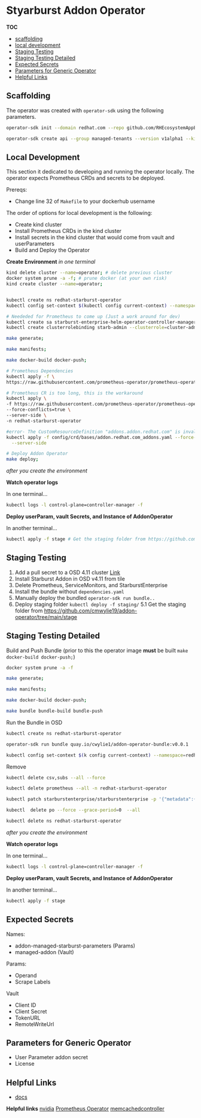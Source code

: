 # Styarburst Addon Operator

**TOC**
- [scaffolding](#scaffolding)
- [local development](#local-development)
- [Staging Testing](#staging-testing)
- [Staging Testing Detailed](#staging-testing-detailed)
- [Expected Secrets](#expected-secrets)
- [Parameters for Generic Operator](#parameters-for-generic-operator)
- [Helpful Links](#helpful-links)

## Scaffolding

The operator was created with `operator-sdk` using the following parameters.  

```bash
operator-sdk init --domain redhat.com --repo github.com/RHEcosystemAppEng/starburstaddon-operator 

operator-sdk create api --group managed-tenants --version v1alpha1 --kind StarburstAddon --resource --controller
```

## Local Development

This section it dedicated to developing and running the operator locally. The operator expects Prometheus CRDs and secrets to be deployed.  

Prereqs:
- Change line 32 of `Makefile` to your dockerhub username

The order of options for local development is the following:
- Create kind cluster
- Install Prometheus CRDs in the kind cluster
- Install secrets in the kind cluster that would come from vault and userParameters
- Build and Deploy the Operator


**Create Environment**
_in one terminal_
```bash
kind delete cluster --name=operator; # delete previous cluster
docker system prune -a -f; # prune docker (at your own risk)
kind create cluster --name=operator; 


kubectl create ns redhat-starburst-operator
kubectl config set-context $(kubectl config current-context) --namespace=redhat-starburst-operator

# Neededed for Prometheus to come up (Just a work around for dev)
kubectl create sa starburst-enterprise-helm-operator-controller-manager
kubectl create clusterrolebinding starb-admin --clusterrole=cluster-admin --serviceaccount=addon-operator-system:starburst-enterprise-helm-operator-controller-manager

make generate;

make manifests;

make docker-build docker-push;

# Prometheus Dependencies
kubectl apply -f \
https://raw.githubusercontent.com/prometheus-operator/prometheus-operator/main/bundle.yaml -n redhat-starburst-operator

# Prometheus CR is too long, this is the workaround
kubectl apply \
-f https://raw.githubusercontent.com/prometheus-operator/prometheus-operator/v0.52.0/example/prometheus-operator-crd/monitoring.coreos.com_prometheuses.yaml \
--force-conflicts=true \
--server-side \
-n redhat-starburst-operator

#error- The CustomResourceDefinition "addons.addon.redhat.com" is invalid: metadata.annotations: Too long: must have at most 262144 bytes 
kubectl apply -f config/crd/bases/addon.redhat.com_addons.yaml --force-conflicts=true \
  --server-side

# Deploy Addon Operator
make deploy;


```


_after you create the environment_

**Watch operator logs**
   
In one terminal...   

```bash
kubectl logs -l control-plane=controller-manager -f
```

**Deploy userParam, vault Secrets, and Instance of AddonOperator**

In another terminal...

```bash
kubectl apply -f stage # Get the staging folder from https://github.com/cmwylie19/addon-operator/tree/main/stage
```
## Staging Testing

1. Add a pull secret to a OSD 4.11 cluster [Link](https://marketplace.redhat.com/api-security/en-us/login/landing)
2. Install Starburst Addon in OSD v4.11 from tile
3. Delete Prometheus, ServiceMonitors, and StarburstEnterprise
4. Install the bundle without `dependencies.yaml`
5. Manually deploy the bundled `operator-sdk run bundle..`
5. Deploy staging folder `kubectl deploy -f staging/` 
  5.1 Get the staging folder from https://github.com/cmwylie19/addon-operator/tree/main/stage

## Staging Testing Detailed

Build and Push Bundle (prior to this the operator image **must** be built `make docker-build docker-push;`)

```bash
docker system prune -a -f 

make generate;

make manifests;

make docker-build docker-push;

make bundle bundle-build bundle-push 
```

Run the Bundle in OSD

```bash
kubectl create ns redhat-starburst-operator

operator-sdk run bundle quay.io/cwylie1/addon-operator-bundle:v0.0.1

kubectl config set-context $(k config current-context) --namespace=redhat-starburst-operator
```

Remove 

```bash
kubectl delete csv,subs --all --force 

kubectl delete prometheus --all -n redhat-starburst-operator

kubectl patch starburstenterprise/starburstenterprise -p '{"metadata":{"finalizers":[]}}' -n redhat-starburst-operator --type=merge

kubectl  delete po --force --grace-period=0  --all

kubectl delete ns redhat-starburst-operator
```



_after you create the environment_

**Watch operator logs**
   
In one terminal...   

```bash
kubectl logs -l control-plane=controller-manager -f
```

**Deploy userParam, vault Secrets, and Instance of AddonOperator**

In another terminal...

```bash
kubectl apply -f stage
```

## Expected Secrets
Names:
- addon-managed-starburst-parameters (Params)
- managed-addon (Vault)

Params:
- Operand
- Scrape Labels

Vault
- Client ID
- Client Secret
- TokenURL
- RemoteWriteUrl

## Parameters for Generic Operator

- User Parameter addon secret
- License 


## Helpful Links
- [docs](https://docs.google.com/spreadsheets/d/1EQZaUm8s-QwwYwKyFv2tZze46YfcxpBzVeAYAI6fwF8/edit?pli=1#gid=868520042)  

**Helpful links**
[nvidia](https://github.com/rh-ecosystem-edge/nvidia-gpu-addon-operator/blob/53015d8932f54eb34e1f76b01ced9e1b03d493f9/controllers/monitoring/monitoring_controller.go)
[Prometheus Operator]()
[memcachedcontroller](https://github.com/operator-framework/operator-sdk/blob/latest/testdata/go/v3/memcached-operator/controllers/memcached_controller.go)

